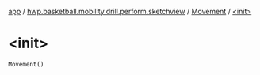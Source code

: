 [app](../../index.md) / [hwp.basketball.mobility.drill.perform.sketchview](../index.md) / [Movement](index.md) / [&lt;init&gt;](.)

# &lt;init&gt;

`Movement()`